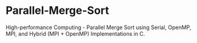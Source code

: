 # Parallel-Merge-Sort
High-performance Computing - Parallel Merge Sort using Serial, OpenMP, MPI, and Hybrid (MPI + OpenMP) Implementations in C.
